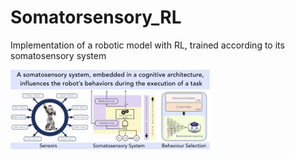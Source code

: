 # Somatorsensory_RL
Implementation of a robotic model with RL, trained according to its somatosensory system



![Alt text](/res/images/graph_abs.png "Graphical Abstract")
